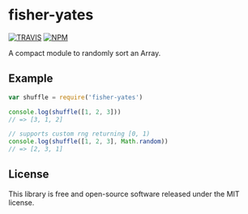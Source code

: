 # fisher-yates

[![TRAVIS](https://secure.travis-ci.org/dcousens/fisher-yates.png)](http://travis-ci.org/dcousens/fisher-yates)
[![NPM](http://img.shields.io/npm/v/fisher-yates.svg)](https://www.npmjs.org/package/fisher-yates)

A compact module to randomly sort an Array.


## Example

``` javascript
var shuffle = require('fisher-yates')

console.log(shuffle([1, 2, 3]))
// => [3, 1, 2]

// supports custom rng returning [0, 1)
console.log(shuffle([1, 2, 3], Math.random))
// => [2, 3, 1]
```


## License

This library is free and open-source software released under the MIT license.
